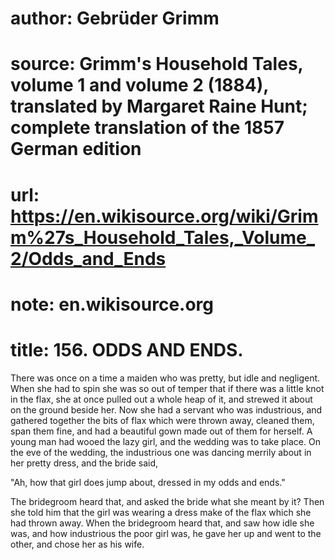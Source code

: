 # author: Gebrüder Grimm
# source: Grimm's Household Tales, volume 1 and volume 2 (1884), translated by Margaret Raine Hunt; complete translation of the 1857 German edition
# url: https://en.wikisource.org/wiki/Grimm%27s_Household_Tales,_Volume_2/Odds_and_Ends
# note: en.wikisource.org
# title: 156. ODDS AND ENDS. 

There was once on a time a maiden who was pretty, but idle and negligent. When she had to spin she was so out of temper that if there was a little knot in the flax, she at once pulled out a whole heap of it, and strewed it about on the ground beside her. Now she had a servant who was industrious, and gathered together the bits of flax which were thrown away, cleaned them, span them fine, and had a beautiful gown made out of them for herself. A young man had wooed the lazy girl, and the wedding was to take place. On the eve of the wedding, the industrious one was dancing merrily about in her pretty dress, and the bride said,  

"Ah, how that girl does jump about, dressed in my odds and ends." 

The bridegroom heard that, and asked the bride what she meant by it? Then she told him that the girl was wearing a dress make of the flax which she had thrown away. When the bridegroom heard that, and saw how idle she was, and how industrious the poor girl was, he gave her up and went to the other, and chose her as his wife. 

